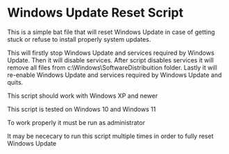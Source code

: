 # Windows Update Reset Script
This is a simple bat file that will reset Windows Update in case of getting stuck or refuse to install properly system updates. 

This will firstly stop Windows Update and services required by Windows Update. Then it will disable services. After script disables services it will remove all files from c:\Windows\SoftwareDistribuition folder. Lastly it will re-enable Windows Update and services required by Windows Update and quits.

This script should work with Windows XP and newer

This script is tested on Windows 10 and Windows 11

To work properly it must be run as administrator

It may be nececary to run this script multiple times in order to fully reset Windows Update
